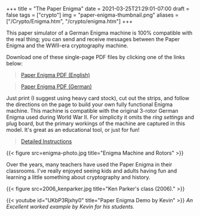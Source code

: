 +++
title = "The Paper Enigma"
date = 2021-03-25T21:29:01-07:00
draft = false
tags = ["crypto"]
img = "paper-enigma-thumbnail.png"
aliases = ["/Crypto/Enigma.htm", "/crypto/enigma.htm"]
+++

This paper simulator of a German Enigma machine is 100% compatible with the
real thing; you can send and receive messages between the Paper Enigma and the
WWII-era cryptography machine.

Download one of these single-page PDF files by clicking one of the links below:

>   [Paper Enigma PDF (English)](paper-enigma.pdf)

>   [Paper Enigma PDF (German)](paper-enigma-german.pdf)

Just print (I suggest using heavy card stock), cut out the strips, and follow the
directions on the page to build your own fully functional Enigma machine.
This machine is compatible with the original 3-rotor German Enigma used
during World War II. For simplicity it omits the *ring settings* and
plug board, but the primary workings of the machine are captured in this
model. It's great as an educational tool, or just for fun!

> [Detailed Instructions](paper-enigma-instructions.pdf)

{{< figure src=enigma-photo.jpg title="Enigma Machine and Rotors" >}}

Over the years, many teachers have used the Paper Enigma in their classrooms.  I've really enjoyed seeing kids and adults having fun and learning a little something about cryptography and history.


{{< figure src=2006_kenparker.jpg title="Ken Parker's class (2006)." >}}

{{< youtube id="UKbP3Rjxhy0" title="Paper Enigma Demo by Kevin" >}}
*An Excellent worked example by Kevin for his students.*
